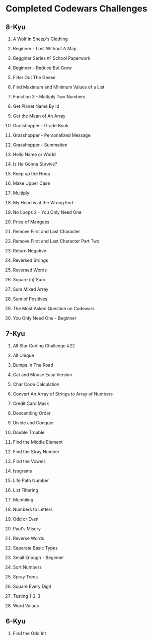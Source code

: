 # Completed Codewars Challenges

## 8-Kyu

1. A Wolf in Sheep's Clothing

1. Beginner - Lost Without A Map

1. Begginer Series #1 School Paperwork

1. Beginner - Reduce But Grow

1. Filter Out The Geese

1. Find Maximum and Minimum Values of a List

1. Function 3 - Multiply Two Numbers

1. Get Planet Name By Id

1. Get the Mean of An Array

1. Grasshopper - Grade Book

1. Grasshopper - Personalized Message

1. Grasshopper - Summation

1. Hello Name or World

1. Is He Gonna Survive?

1. Keep up the Hoop

1. Make Upper Case

1. Multiply

1. My Head is at the Wrong End

1. No Loops 2 - You Only Need One

1. Price of Mangoes

1. Remove First and Last Character

1. Remove First and Last Character Part Two

1. Return Negative

1. Reversed Strings

1. Reversed Words

1. Square (n) Sum

1. Sum Mixed Array

1. Sum of Positives

1. The Most Asked Question on Codewars

1. You Only Need One - Beginner

## 7-Kyu

1. All Star Coding Challenge #22

1. All Unique

1. Bumps In The Road

1. Cat and Mouse Easy Version

1. Char Code Calculation

1. Convert An Array of Strings to Array of Numbers

1. Credit Card Mask

1. Descending Order

1. Divide and Conquer

1. Double Trouble

1. Find the Middle Element

1. Find the Stray Number

1. Find the Vowels

1. Isograms

1. Life Path Number

1. List Filtering

1. Mumbling

1. Numbers to Letters

1. Odd or Even

1. Paul's Misery

1. Reverse Words

1. Separate Basic Types

1. Small Enough - Beginner

1. Sort Numbers

1. Spray Trees

1. Square Every Digit

1. Testing 1-2-3

1. Word Values

## 6-Kyu

1. Find the Odd Int
